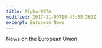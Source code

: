 ```yaml
---
title: Alpha-BETA
modified: 2017-11-09T18:45:58.262Z
excerpt: European News
---
```

News on the European Union
